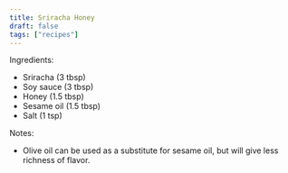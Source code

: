 ```yaml
---
title: Sriracha Honey
draft: false
tags: ["recipes"]
---
```


Ingredients:
- Sriracha (3 tbsp)
- Soy sauce (3 tbsp)
- Honey (1.5 tbsp)
- Sesame oil (1.5 tbsp)
- Salt (1 tsp)

Notes:
- Olive oil can be used as a substitute for sesame oil, but will give less richness of flavor.